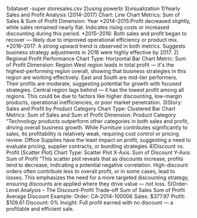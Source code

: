 1)dataset -super storesales.csv
2)using powerbi
3)visualization
    1)Yearly Sales and Profit Analysis (2014–2017)
    Chart: Line Chart
    Metrics: Sum of Sales & Sum of Profit
    Dimension: Year
    *2014–2015:Profit decreased slightly, while sales remained nearly flat.
    Indicates rising costs or increased discounting during this period.
    *2015–2016:
   Both sales and profit began to recover — likely due to improved operational efficiency or product mix.
   *2016–2017:
   A strong upward trend is observed in both metrics.
  Suggests business strategy adjustments in 2016 were highly effective by 2017.
  2) Regional Profit Performance
   Chart Type: Horizontal Bar Chart
   Metric: Sum of Profit
   Dimension: Region
  West region leads in total profit — it's the highest-performing region overall, showing that business strategies in this region are working effectively.
  East and South are mid-tier performers.
  Their profits are moderate, suggesting potential for growth with focused strategies.
  Central region lags behind — it has the lowest profit among all regions.
  This could be due to factors like higher discounting, low-margin products, operational inefficiencies, or poor market penetration.
 3)Story: Sales and Profit by Product Category
  Chart Type: Clustered Bar Chart
  Metrics: Sum of Sales and Sum of Profit
  Dimension: Product Category
  “Technology products outperform other categories in both sales and profit, driving overall business growth.
  While Furniture contributes significantly to sales, its profitability is relatively weak, requiring cost control or pricing review.
  Office Supplies have the least impact on profit, suggesting a need to evaluate pricing, supplier contracts, or bundling strategies
4)Discount vs. Profit (Scatter Plot)
Chart Type: Scatter Plot
X-Axis: Sum of Discount
Y-Axis: Sum of Profit
“This scatter plot reveals that as discounts increase, profits tend to decrease, indicating a potential negative correlation.
High-discount orders often contribute less to overall profit, or in some cases, lead to losses.
This emphasizes the need for a more targeted discounting strategy, ensuring discounts are applied where they drive value — not loss.
5)Order-Level Analysis – The Discount-Profit Trade-off
Sum of Sales
Sum of Profit
Average Discount
Example:
Order: CA-2014-100006
Sales: $377.97
Profit: $109.61
Discount: 0%
Insight: Full profit earned with no discount — a profitable and efficient sale.


